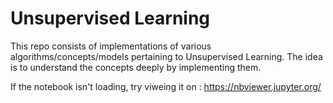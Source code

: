 # Unsupervised Learning
This repo consists of implementations of various algorithms/concepts/models pertaining to Unsupervised Learning. The idea is to understand the concepts deeply by implementing them.

If the notebook isn't loading, try viweing it on : https://nbviewer.jupyter.org/
